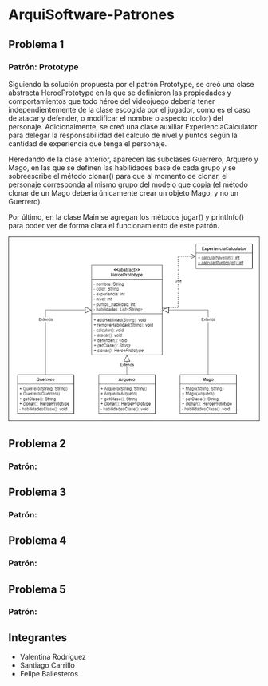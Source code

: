 # ArquiSoftware-Patrones

## Problema 1
### Patrón: Prototype
Siguiendo la solución propuesta por el patrón Prototype, se creó una clase abstracta HeroePrototype en la que se
definieron las propiedades y comportamientos que todo héroe del videojuego debería tener independientemente de la clase
escogida por el jugador, como es el caso de atacar y defender, o modificar el nombre o aspecto (color) del personaje.
Adicionalmente, se creó una clase auxiliar ExperienciaCalculator para delegar la responsabilidad del cálculo de nivel y
puntos según la cantidad de experiencia que tenga el personaje.

Heredando de la clase anterior, aparecen las subclases Guerrero, Arquero y Mago, en las que se definen las habilidades
base de cada grupo y se sobreescribe el método clonar() para que al momento de clonar, el personaje corresponda al mismo
grupo del modelo que copia (el método clonar de un Mago debería únicamente crear un objeto Mago, y no un Guerrero).

Por último, en la clase Main se agregan los métodos jugar() y printInfo() para poder ver de forma clara el
funcionamiento de este  patrón.

![Diagrama](src/solucion1/diagrama.drawio.png)

## Problema 2
### Patrón:

## Problema 3
### Patrón:

## Problema 4
### Patrón:

## Problema 5
### Patrón:

## Integrantes
- Valentina Rodríguez
- Santiago Carrillo
- Felipe Ballesteros